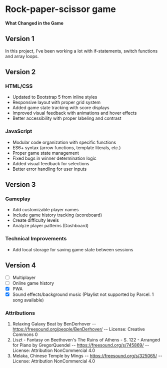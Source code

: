 # Rock-paper-scissor game
**What Changed in the Game**
## Version 1
In this project, I've been working a lot with if-statements, switch functions and array loops.

## Version 2
### HTML/CSS

- Updated to Bootstrap 5 from inline styles  
- Responsive layout with proper grid system  
- Added game state tracking with score displays  
- Improved visual feedback with animations and hover effects  
- Better accessibility with proper labeling and contrast

### JavaScript

- Modular code organization with specific functions  
- ES6+ syntax (arrow functions, template literals, etc.)  
- Proper game state management  
- Fixed bugs in winner determination logic  
- Added visual feedback for selections  
- Better error handling for user inputs

## Version 3
### Gameplay

- Add customizable player names  
- Include game history tracking (scoreboard)  
- Create difficulty levels 
- Analyze player patterns (Dashboard)

### Technical Improvements

- Add local storage for saving game state between sessions  

## Version 4
- [ ] Multiplayer
- [ ] Online game history
- [x] PWA
- [x] Sound effects/background music (Playlist not supported by Parcel. 1 song available) 

### Attributions
1. Relaxing Galaxy Beat by BenDerhover -- https://freesound.org/people/BenDerhover/ --
License: Creative Commons 0
2. Liszt - Fantasy on Beethoven's The Ruins of Athens - S. 122 - Arranged for Piano by GregorQuendel -- https://freesound.org/s/745869/ -- License: Attribution NonCommercial 4.0
3. Melaka, Chinese Temple by Mings -- https://freesound.org/s/325065/ -- License: Attribution NonCommercial 4.0